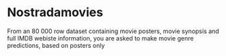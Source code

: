 # Nostradamovies

From an 80 000 row dataset containing movie posters, movie synopsis and full IMDB webiste information, you are asked to make movie genre predictions, based on posters only
